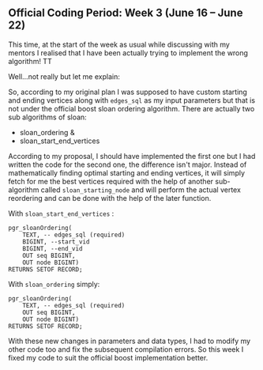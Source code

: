 ## Official Coding Period: Week 3 (June 16 – June 22)

This time, at the start of the week as usual while discussing with my mentors I realised that I have been actually trying to implement the wrong algorithm! TT

Well...not really but let me explain:

So, according to my original plan I was supposed to have custom starting and ending vertices along with `edges_sql` as my input parameters but that is not under the official boost sloan ordering algorithm.
There are actually two sub algorithms of sloan:
- sloan_ordering &
- sloan_start_end_vertices

According to my proposal, I should have implemented the first one but I had written the code for the second one, the difference isn't major. Instead of mathematically finding optimal starting and ending vertices, it will simply fetch for me the best vertices required with the help of another sub-algorithm called `sloan_starting_node` and will perform the actual vertex reordering and can be done with the help of the later function.

With `sloan_start_end_vertices` :

```tsql
pgr_sloanOrdering(
    TEXT, -- edges_sql (required)
    BIGINT, --start_vid 
    BIGINT, --end_vid 
    OUT seq BIGINT,
    OUT node BIGINT)
RETURNS SETOF RECORD;
```

With `sloan_ordering` simply:

```tsql
pgr_sloanOrdering(
    TEXT, -- edges_sql (required)
    OUT seq BIGINT,
    OUT node BIGINT)
RETURNS SETOF RECORD;
```

With these new changes in parameters and data types, I had to modify my other code too and fix the subsequent compilation errors. So this week I fixed my code to suit the official boost implementation better.

